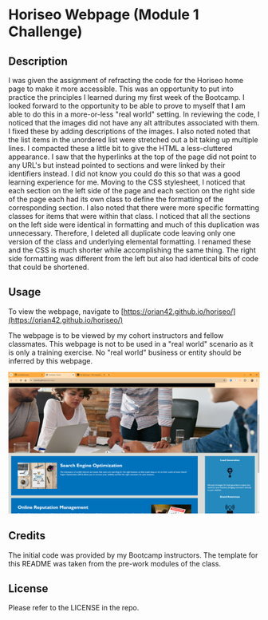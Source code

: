 # Horiseo Webpage (Module 1 Challenge)

## Description

I was given the assignment of refracting the code for the Horiseo home page to make it more accessible.  This was an opportunity to put into practice the principles I learned during my first week of the Bootcamp.  I looked forward to the opportunity to be able to prove to myself that I am able to do this in a more-or-less "real world" setting.  In reviewing the code, I noticed that the images did not have any alt attributes associated with them.  I fixed these by adding descriptions of the images.  I also noted noted that the list items in the unordered list were stretched out a bit taking up multiple lines.  I compacted these a little bit to give the HTML a less-cluttered appearance.  I saw that the hyperlinks at the top of the page did not point to any URL's but instead pointed to sections and were linked by their identifiers instead.  I did not know you could do this so that was a good learning experience for me.  Moving to the CSS stylesheet, I noticed that each section on the left side of the page and each section on the right side of the page each had its own class to define the formatting of the corresponding section.  I also noted that there were more specific formatting classes for items that were within that class.  I noticed that all the sections on the left side were identical in formatting and much of this duplication was unnecessary.  Therefore, I deleted all duplicate code leaving only one version of the class and underlying elemental formatting.  I renamed these and the CSS is much shorter while accomplishing the same thing.  The right side formatting was different from the left but also had identical bits of code that could be shortened.

## Usage

To view the webpage, navigate to [https://orian42.github.io/horiseo/](https://orian42.github.io/horiseo/)

The webpage is to be viewed by my cohort instructors and fellow classmates.  This webpage is not to be used in a "real world" scenario as it is only a training exercise.  No "real world" business or entity should be inferred by this webpage.

![Screenshot of Horiseo webpage](assets/images/screenshot.png)

## Credits

The initial code was provided by my Bootcamp instructors.  The template for this README was taken from the pre-work modules of the class.

## License

Please refer to the LICENSE in the repo.
